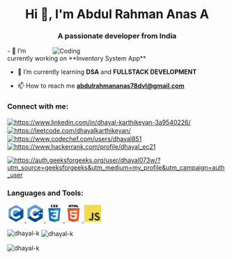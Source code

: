 <h1 align="center">Hi 👋, I'm Abdul Rahman Anas A</h1>
<h3 align="center">A passionate developer from India</h3>
<img align="right" alt="Coding" width="400" src="https://cdn.dribbble.com/users/1162077/screenshots/3848914/programmer.gif">
- 🔭 I’m currently working on **Inventory System App**

- 🌱 I’m currently learning **DSA** and **FULLSTACK DEVELOPMENT**

- 📫 How to reach me **abdulrahmananas78dvl@gmail.com**

<h3 align="left">Connect with me:</h3>
<p align="left">
<a href="https://www.linkedin.com/in/abdulrahmananas123456/" target="blank"><img align="center" src="https://raw.githubusercontent.com/rahuldkjain/github-profile-readme-generator/master/src/images/icons/Social/linked-in-alt.svg" alt="https://www.linkedin.com/in/dhayal-karthikeyan-3a9540226/" height="30" width="40" /></a>
  <a href="https://leetcode.com/dhayalkarthikeyan/" target="blank"><img align="center" src="https://raw.githubusercontent.com/rahuldkjain/github-profile-readme-generator/master/src/images/icons/Social/leet-code.svg" alt="https://leetcode.com/dhayalkarthikeyan/" height="30" width="40" /></a>
<a href="https://www.codechef.com/users/dhayal851" target="blank"><img align="center" src="C:\Users\Lenovo\Downloads\Naukri-vector-logo.jpg" alt="https://www.codechef.com/users/dhayal851" height="30" width="40" /></a>
<a href="https://www.hackerrank.com/profile/dhayal_ec21" target="blank"><img align="center" src="https://raw.githubusercontent.com/rahuldkjain/github-profile-readme-generator/master/src/images/icons/Social/hackerrank.svg" alt="https://www.hackerrank.com/profile/dhayal_ec21" height="30" width="40" /></a>

<a href="https://auth.geeksforgeeks.org/user/dhayal073w/?utm_source=geeksforgeeks&utm_medium=my_profile&utm_campaign=auth_user" target="blank"><img align="center" src="https://raw.githubusercontent.com/rahuldkjain/github-profile-readme-generator/master/src/images/icons/Social/geeks-for-geeks.svg" alt="https://auth.geeksforgeeks.org/user/dhayal073w/?utm_source=geeksforgeeks&utm_medium=my_profile&utm_campaign=auth_user" height="30" width="40" /></a>
</p>

<h3 align="left">Languages and Tools:</h3>
<p align="left"> <a href="https://www.cprogramming.com/" target="_blank" rel="noreferrer"> <img src="https://raw.githubusercontent.com/devicons/devicon/master/icons/c/c-original.svg" alt="c" width="40" height="40"/> </a> <a href="https://www.w3schools.com/cpp/" target="_blank" rel="noreferrer"> <img src="https://raw.githubusercontent.com/devicons/devicon/master/icons/cplusplus/cplusplus-original.svg" alt="cplusplus" width="40" height="40"/> </a> <a href="https://www.w3schools.com/css/" target="_blank" rel="noreferrer"> <img src="https://raw.githubusercontent.com/devicons/devicon/master/icons/css3/css3-original-wordmark.svg" alt="css3" width="40" height="40"/> </a> <a href="https://www.w3.org/html/" target="_blank" rel="noreferrer"> <img src="https://raw.githubusercontent.com/devicons/devicon/master/icons/html5/html5-original-wordmark.svg" alt="html5" width="40" height="40"/> </a> <a href="https://developer.mozilla.org/en-US/docs/Web/JavaScript" target="_blank" rel="noreferrer"> <img src="https://raw.githubusercontent.com/devicons/devicon/master/icons/javascript/javascript-original.svg" alt="javascript" width="40" height="40"/> </a> </p>

<p><img align="left" src="https://github-readme-stats.vercel.app/api/top-langs?username=dhayal-k&show_icons=true&locale=en&layout=compact" alt="dhayal-k" /></p>

<p>&nbsp;<img align="center" src="https://github-readme-stats.vercel.app/api?username=dhayal-k&show_icons=true&locale=en" alt="dhayal-k" /></p>

<p><img align="center" src="https://github-readme-streak-stats.herokuapp.com/?user=dhayal-k&" alt="dhayal-k" /></p>
